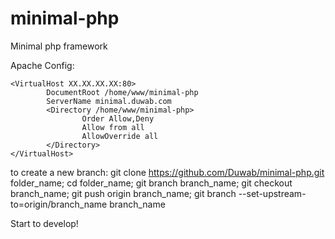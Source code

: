 minimal-php
===========

Minimal php framework


Apache Config:
```
<VirtualHost XX.XX.XX.XX:80>
        DocumentRoot /home/www/minimal-php
        ServerName minimal.duwab.com
        <Directory /home/www/minimal-php>
                Order Allow,Deny
                Allow from all
                AllowOverride all
        </Directory>
</VirtualHost>
```

to create a new branch:
git clone https://github.com/Duwab/minimal-php.git folder_name;
cd folder_name;
git branch branch_name;
git checkout branch_name;
git push origin branch_name;
git branch --set-upstream-to=origin/branch_name branch_name

Start to develop!
